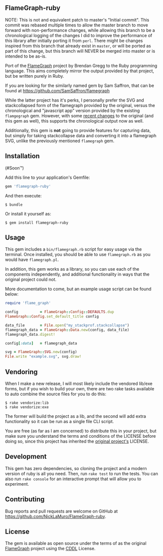 FlameGraph-ruby
---------------

NOTE:  This is not and equivalent patch to master's "Initial commit".  This
commit was rebased multiple times to allow the master branch to move forward
with non-performance changes, while allowing this branch to be a chronological
logging of the changes I did to improve the performance of this library after
initially porting it from `perl`.  There might be changes inspired from this
branch that already exist in `master`, or will be ported as part of this
change, but this branch will NEVER be merged into master or is intended to be
as-is.

Port of the [FlameGraph][] project by Brendan Gregg to the Ruby programming
language.  This aims completely mirror the output provided by that project, but
be written purely in Ruby.

If you are looking for the similarly named gem by Sam Saffron, that can be
found at https://github.com/SamSaffron/flamegraph

While the latter project has it's perks, I personally prefer the SVG and
stackcollapsed form of the flamegraph provided by the original, versus the
chronological and "javascript app" version provided by the existing
`flamgegraph` gem.  However, with some [recent changes][flamechart PR] to the
original (and this gem as well), this supports the chronological output now as
well.

Additionally, this gem is **not** going to provide features for capturing data,
but simply for taking stackcollapse data and converting it into a flamegraph SVG,
unlike the previously mentioned `flamegraph` gem.


Installation
------------

(#Soon™)

Add this line to your application's Gemfile:

```ruby
gem 'flamegraph-ruby'
```

And then execute:

```console
$ bundle
```

Or install it yourself as:

```console
$ gem install flamegraph-ruby
```


Usage
-----

This gem includes a `bin/flamegraph.rb` script for easy usage via the terminal.
Once installed, you should be able to use `flamegraph.rb` as you would have
`flamegraph.pl`.

In addition, this gem works as a library, so you can use each of the components
independently, and additional functionality in ways that the original project
could not.

More documentation to come, but an example usage script can be found below:

```ruby
require 'flame_graph'

config          = FlameGraph::Config::DEFAULTS.dup
FlameGraph::Config.set_default_title config

data_file       = File.open("my_stackprof.stackcollapse")
flamegraph_data = FlameGraph::Data.new(config, data_file)
flamegraph_data.digest!

config[:data]   = flamegraph_data

svg = FlameGraph::SVG.new(config)
File.write "example.svg", svg.draw!
```


Vendoring
---------

When I make a new release, I will most likely include the vendored lib/exe
forms, but if you wish to build your own, there are two rake tasks available to
auto combine the source files for you to do this:

```console
$ rake vendorize:lib
$ rake vendorize:exe
```

The former will build the project as a lib, and the second will add extra
functionality so it can be run as a single file CLI script.

You are free (as far as I am concerned) to distribute this in your project, but
make sure you understand the terms and conditions of the LICENSE before doing
so, since this project has inherited the [original project's][FlameGraph]
LICENSE.


Development
-----------

This gem has zero dependencies, so cloning the project and a modern version of
ruby is all you need. Then, run `rake test` to run the tests. You can also run
`rake console` for an interactive prompt that will allow you to experiment.


Contributing
------------

Bug reports and pull requests are welcome on GitHub at
https://github.com/NickLaMuro/FlameGraph-ruby.


License
-------

The gem is available as open source under the terms of as the original
[FlameGraph][] project using the [CDDL][] License.

[CDDL]:          http://opensource.org/licenses/CDDL-1.0
[FlameGraph]:    https://github.com/brendangregg/FlameGraph
[flamechart PR]: https://github.com/brendangregg/FlameGraph/pull/179

